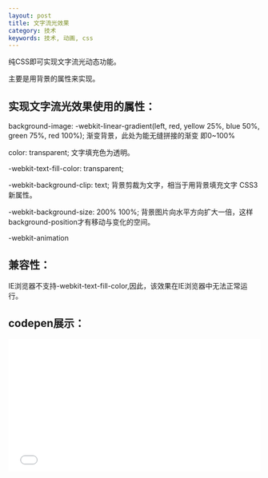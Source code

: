 ```yaml
---
layout: post
title: 文字流光效果
category: 技术
keywords: 技术, 动画, css
---
```


纯CSS即可实现文字流光动态功能。

主要是用背景的属性来实现。

## 实现文字流光效果使用的属性：

background-image: -webkit-linear-gradient(left, red, yellow 25%, blue 50%, green 75%, red 100%); 渐变背景，此处为能无缝拼接的渐变 即0~100%

color: transparent;   文字填充色为透明。

-webkit-text-fill-color: transparent;    

-webkit-background-clip: text; 背景剪裁为文字，相当于用背景填充文字 CSS3新属性。

-webkit-background-size: 200% 100%; 背景图片向水平方向扩大一倍，这样background-position才有移动与变化的空间。

-webkit-animation

## 兼容性：

IE浏览器不支持-webkit-text-fill-color,因此，该效果在IE浏览器中无法正常运行。

## codepen展示：

<iframe height='265' scrolling='no' title='CSS文字流光效果' src='//codepen.io/niyungang/embed/oZBNxa/?height=265&theme-id=dark&default-tab=css,result&embed-version=2' frameborder='no' allowtransparency='true' allowfullscreen='true' style='width: 100%;'>See the Pen <a href='https://codepen.io/niyungang/pen/oZBNxa/'>CSS文字流光效果</a> by 倪云港 (<a href='http://codepen.io/niyungang'>@niyungang</a>) on <a href='http://codepen.io'>CodePen</a>.
</iframe>